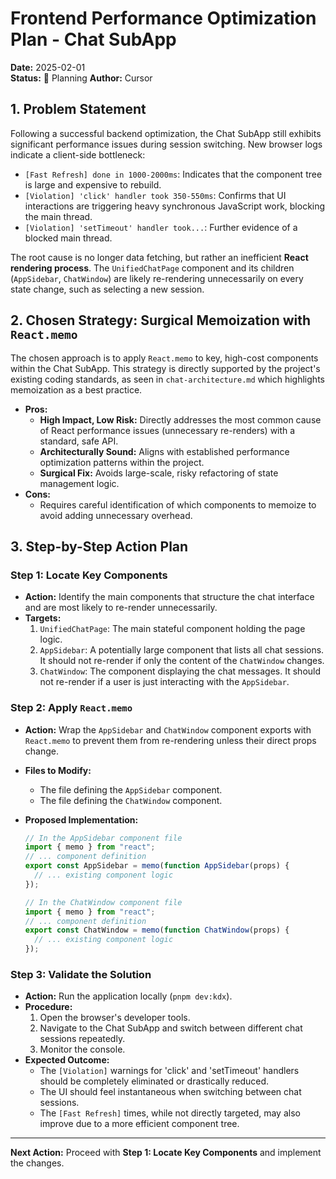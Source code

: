 # Frontend Performance Optimization Plan - Chat SubApp

**Date:** 2025-02-01  
**Status:** 📝 Planning
**Author:** Cursor

## 1. Problem Statement

Following a successful backend optimization, the Chat SubApp still exhibits significant performance issues during session switching. New browser logs indicate a client-side bottleneck:

- `[Fast Refresh] done in 1000-2000ms`: Indicates that the component tree is large and expensive to rebuild.
- `[Violation] 'click' handler took 350-550ms`: Confirms that UI interactions are triggering heavy synchronous JavaScript work, blocking the main thread.
- `[Violation] 'setTimeout' handler took...`: Further evidence of a blocked main thread.

The root cause is no longer data fetching, but rather an inefficient **React rendering process**. The `UnifiedChatPage` component and its children (`AppSidebar`, `ChatWindow`) are likely re-rendering unnecessarily on every state change, such as selecting a new session.

## 2. Chosen Strategy: Surgical Memoization with `React.memo`

The chosen approach is to apply `React.memo` to key, high-cost components within the Chat SubApp. This strategy is directly supported by the project's existing coding standards, as seen in `chat-architecture.md` which highlights memoization as a best practice.

- **Pros:**
  - **High Impact, Low Risk:** Directly addresses the most common cause of React performance issues (unnecessary re-renders) with a standard, safe API.
  - **Architecturally Sound:** Aligns with established performance optimization patterns within the project.
  - **Surgical Fix:** Avoids large-scale, risky refactoring of state management logic.
- **Cons:**
  - Requires careful identification of which components to memoize to avoid adding unnecessary overhead.

## 3. Step-by-Step Action Plan

### Step 1: Locate Key Components

- **Action:** Identify the main components that structure the chat interface and are most likely to re-render unnecessarily.
- **Targets:**
  1. `UnifiedChatPage`: The main stateful component holding the page logic.
  2. `AppSidebar`: A potentially large component that lists all chat sessions. It should not re-render if only the content of the `ChatWindow` changes.
  3. `ChatWindow`: The component displaying the chat messages. It should not re-render if a user is just interacting with the `AppSidebar`.

### Step 2: Apply `React.memo`

- **Action:** Wrap the `AppSidebar` and `ChatWindow` component exports with `React.memo` to prevent them from re-rendering unless their direct props change.
- **Files to Modify:**

  - The file defining the `AppSidebar` component.
  - The file defining the `ChatWindow` component.

- **Proposed Implementation:**

  ```typescript
  // In the AppSidebar component file
  import { memo } from "react";
  // ... component definition
  export const AppSidebar = memo(function AppSidebar(props) {
    // ... existing component logic
  });

  // In the ChatWindow component file
  import { memo } from "react";
  // ... component definition
  export const ChatWindow = memo(function ChatWindow(props) {
    // ... existing component logic
  });
  ```

### Step 3: Validate the Solution

- **Action:** Run the application locally (`pnpm dev:kdx`).
- **Procedure:**
  1. Open the browser's developer tools.
  2. Navigate to the Chat SubApp and switch between different chat sessions repeatedly.
  3. Monitor the console.
- **Expected Outcome:**
  - The `[Violation]` warnings for 'click' and 'setTimeout' handlers should be completely eliminated or drastically reduced.
  - The UI should feel instantaneous when switching between chat sessions.
  - The `[Fast Refresh]` times, while not directly targeted, may also improve due to a more efficient component tree.

---

**Next Action:** Proceed with **Step 1: Locate Key Components** and implement the changes.
